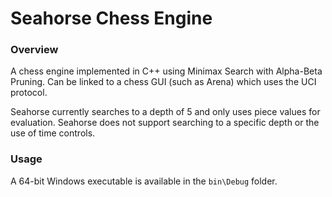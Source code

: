 # Seahorse Chess Engine

### Overview
A chess engine implemented in C++ using Minimax Search with Alpha-Beta Pruning. Can be linked to a chess GUI 
(such as Arena) which uses the UCI protocol.

Seahorse currently searches to a depth of 5 and only uses piece values for evaluation. 
Seahorse does not support searching to a specific depth or the use of time controls.

### Usage
A 64-bit Windows executable is available in the `bin\Debug` folder.
